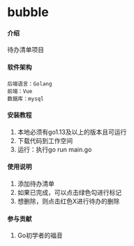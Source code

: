 # bubble

#### 介绍
待办清单项目

#### 软件架构
```
后端语言：Golang
前端：Vue
数据库：mysql

```


#### 安装教程

1.  本地必须有go1.13及以上的版本且可运行
2.  下载代码到工作空间
3.  运行：执行go run main.go

#### 使用说明

1.  添加待办清单
2.  如果已完成，可以点击绿色勾进行标记
3.  想删除，则点击红色X进行待办的删除

#### 参与贡献

1.  Go初学者的福音


